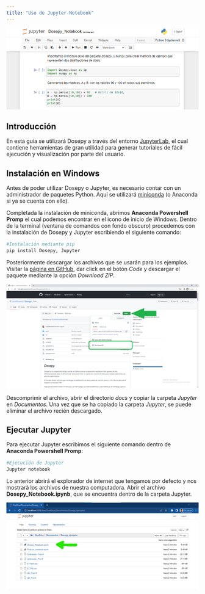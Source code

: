 ```yaml
---
title: "Uso de Jupyter-Notebook"
---
```


![Portada](https://raw.githubusercontent.com/LuisOlivaresJ/Dosepy/web/docs/assets/Hoja_notebook_v2.PNG)

## Introducción

En esta guía se utilizará Dosepy a través del entorno [JupyterLab](https://jupyter.org/), el cual contiene herramientas de gran utilidad para generar tutoriales de fácil ejecución y visualización por parte del usuario.

## Instalación en Windows

Antes de poder utilizar Dosepy o Jupyter, es necesario contar con un administrador de paquetes Python. Aquí se utilizará [miniconda](https://docs.conda.io/en/latest/miniconda.html) (o Anaconda si ya se cuenta con ello).

Completada la instalación de miniconda, abrimos **Anaconda Powershell Promp** el cual podemos encontrar en el icono de inicio de Windows. Dentro de la terminal (ventana de comandos con fondo obscuro) procedemos con la instalación de Dosepy y Jupyter escribiendo el siguiente comando:

```bash
#Instalación mediante pip
pip install Dosepy, Jupyter
```

Posteriormente descargar los archivos que se usarán para los ejemplos. Visitar la [página en GitHub](https://github.com/LuisOlivaresJ/Dosepy), dar click en el botón *Code* y descargar el paquete mediante la opción *Download ZIP*.

![Boton_descarga](https://raw.githubusercontent.com/LuisOlivaresJ/Dosepy/main/docs/assets/Descargar_zip.PNG)

 Descomprimir el archivo, abrir el directorio *docs* y copiar la carpeta *Jupyter* en *Documentos*. Una vez que se ha copiado la carpeta *Jupyter*, se puede eliminar el archivo recién descargado.

## Ejecutar Jupyter

Para ejecutar Jupyter escribimos el siguiente comando dentro de **Anaconda Powershell Promp**:

```bash
#Ejecución de Jupyter
Jupyter notebook
```

Lo anterior abrirá el explorador de internet que tengamos por defecto y nos mostrará los archivos de nuestra computadora. Abrir el archivo **Dosepy_Notebook.ipynb**, que se encuentra dentro de la carpeta Jupyter.

![Jupyter_file](https://raw.githubusercontent.com/LuisOlivaresJ/Dosepy/V_0_3_6/docs/assets/Jupyter_file_explorer.png)